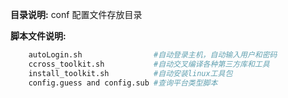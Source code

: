 **目录说明:**
    conf             配置文件存放目录

**脚本文件说明:**
```sh
    autoLogin.sh				#自动登录主机，自动输入用户和密码
    ccross_toolkit.sh			#自动交叉编译各种第三方库和工具
    install_toolkit.sh			#自动安装linux工具包
	config.guess and config.sub #查询平台类型脚本
```



